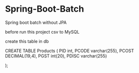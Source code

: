 # Spring-Boot-Batch
Spring boot batch without JPA

before run this project csv to MySQL

create this table in db

CREATE TABLE Products (
	PID int,
    PCODE varchar(255),
    PCOST  DECIMAL(19,4),
	PGST int(20),
    PDISC  varchar(255)
   
);
